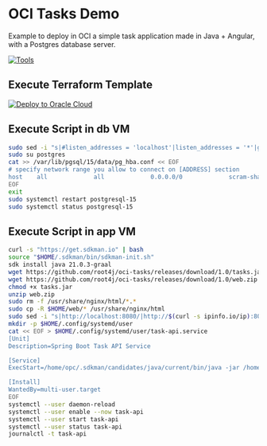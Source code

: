 # OCI Tasks Demo
Example to deploy in OCI a simple task application made in Java + Angular, with a Postgres database server.

[![Tools](https://skillicons.dev/icons?i=github,linux,java,spring,maven,hibernate,nginx,angular,ts,postgres,terraform,vscode&theme=dark)](https://www.linkedin.com/in/root4j/)

## Execute Terraform Template
[![Deploy to Oracle Cloud](https://oci-resourcemanager-plugin.plugins.oci.oraclecloud.com/latest/deploy-to-oracle-cloud.svg)](https://cloud.oracle.com/resourcemanager/stacks/create?zipUrl=https://github.com/root4j/oci-tasks/releases/download/1.0/terraform.zip)

## Execute Script in db VM
```bash
sudo sed -i "s|#listen_addresses = 'localhost'|listen_addresses = '*'|g" /var/lib/pgsql/15/data/postgresql.conf
sudo su postgres
cat >> /var/lib/pgsql/15/data/pg_hba.conf << EOF
# specify network range you allow to connect on [ADDRESS] section
host    all             all             0.0.0.0/0             scram-sha-256
EOF
exit
sudo systemctl restart postgresql-15
sudo systemctl status postgresql-15
```

## Execute Script in app VM
```bash
curl -s "https://get.sdkman.io" | bash
source "$HOME/.sdkman/bin/sdkman-init.sh"
sdk install java 21.0.3-graal
wget https://github.com/root4j/oci-tasks/releases/download/1.0/tasks.jar
wget https://github.com/root4j/oci-tasks/releases/download/1.0/web.zip
chmod +x tasks.jar
unzip web.zip
sudo rm -f /usr/share/nginx/html/*.*
sudo cp -R $HOME/web/* /usr/share/nginx/html
sudo sed -i "s|http://localhost:8080/|http://$(curl -s ipinfo.io/ip):8080/|g" /usr/share/nginx/html/main-AJTMVIE2.js
mkdir -p $HOME/.config/systemd/user
cat << EOF > $HOME/.config/systemd/user/task-api.service
[Unit]
Description=Spring Boot Task API Service

[Service]
ExecStart=/home/opc/.sdkman/candidates/java/current/bin/java -jar /home/opc/tasks.jar --my.server.name=db.pub.task.oraclevcn.com

[Install] 
WantedBy=multi-user.target
EOF
systemctl --user daemon-reload
systemctl --user enable --now task-api
systemctl --user start task-api
systemctl --user status task-api
journalctl -t task-api
```